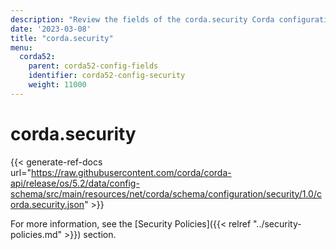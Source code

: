 ```yaml
---
description: "Review the fields of the corda.security Corda configuration section."
date: '2023-03-08'
title: "corda.security"
menu:
  corda52:
    parent: corda52-config-fields
    identifier: corda52-config-security
    weight: 11000
---
```

# corda.security

{{< generate-ref-docs url="https://raw.githubusercontent.com/corda/corda-api/release/os/5.2/data/config-schema/src/main/resources/net/corda/schema/configuration/security/1.0/corda.security.json" >}}

For more information, see the [Security Policies]({{< relref "../security-policies.md" >}}) section.